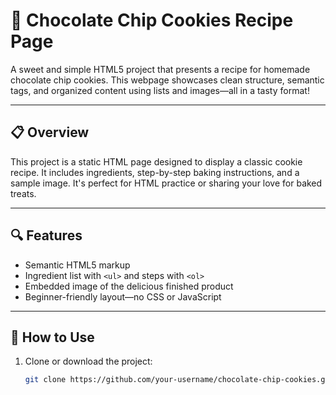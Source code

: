# 🍫 Chocolate Chip Cookies Recipe Page

A sweet and simple HTML5 project that presents a recipe for homemade chocolate chip cookies. This webpage showcases clean structure, semantic tags, and organized content using lists and images—all in a tasty format!

---

## 📋 Overview

This project is a static HTML page designed to display a classic cookie recipe. It includes ingredients, step-by-step baking instructions, and a sample image. It's perfect for HTML practice or sharing your love for baked treats.

---

## 🔍 Features

- Semantic HTML5 markup
- Ingredient list with `<ul>` and steps with `<ol>`
- Embedded image of the delicious finished product
- Beginner-friendly layout—no CSS or JavaScript

---

## 🍴 How to Use

1. Clone or download the project:
   ```bash
   git clone https://github.com/your-username/chocolate-chip-cookies.git
